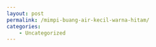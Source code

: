 ```yaml
---
layout: post
permalink: /mimpi-buang-air-kecil-warna-hitam/
categories:
    - Uncategorized
---
```


